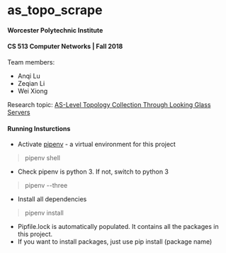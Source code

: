 # as_topo_scrape
#### Worcester Polytechnic Institute
#### CS 513 Computer Networks | Fall 2018

Team members: 
* Anqi Lu
* Zeqian Li
* Wei Xiong 

Research topic: 
[AS-Level Topology Collection Through Looking Glass Servers](http://conferences.sigcomm.org/imc/2013/papers/imc037s-khanA.pdf)


#### Running Insturctions
* Activate [pipenv](https://github.com/pypa/pipenv) - a virtual environment for this project
> pipenv shell
* Check pipenv is python 3. If not, switch to python 3
> pipenv --three
* Install all dependencies
> pipenv install

* Pipfile.lock is automatically populated. It contains all the packages in this project. 
* If you want to install packages, just use pip install (package name)
